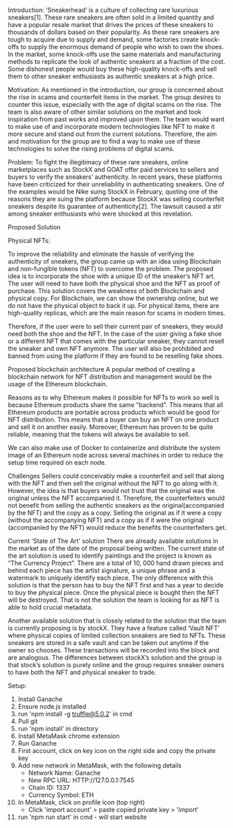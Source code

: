Introduction:
‘Sneakerhead’ is a culture of collecting rare luxurious sneakers[1]. These rare sneakers are often sold in a limited quantity and have a popular resale market that drives the prices of these sneakers to thousands of dollars based on their popularity. As these rare sneakers are tough to acquire due to supply and demand, some factories create knock-offs to supply the enormous demand of people who wish to own the shoes. In the market, some knock-offs use the same materials and manufacturing methods to replicate the look of authentic sneakers at a fraction of the cost. Some dishonest people would buy these high-quality knock-offs and sell them to other sneaker enthusiasts as authentic sneakers at a high price.

Motivation:
As mentioned in the introduction, our group is concerned about the rise in scams and counterfeit items in the market. The group desires to counter this issue, especially with the age of digital scams on the rise. The team is also aware of other similar solutions on the market and took inspiration from past works and improved upon them. The team would want to make use of and incorporate modern technologies like NFT to make it more secure and stand out from the current solutions. Therefore, the aim and motivation for the group are to find a way to make use of these technologies to solve the rising problems of digital scams.

Problem:
To fight the illegitimacy of these rare sneakers, online marketplaces such as StockX and GOAT offer paid services to sellers and buyers to verify the sneakers’ authenticity. In recent years, these platforms have been criticized for their unreliability in authenticating sneakers. One of the examples would be Nike suing StockX in February, quoting one of the reasons they are suing the platform because StockX was selling counterfeit sneakers despite its guarantee of authenticity[2]. The lawsuit caused a stir among sneaker enthusiasts who were shocked at this revelation.

Proposed Solution

Physical NFTs:

To improve the reliability and eliminate the hassle of verifying the authenticity of sneakers, the group came up with an idea using Blockchain and non-fungible tokens (NFT) to overcome the problem. The proposed idea is to incorporate the shoe with a unique ID of the sneaker’s NFT art. The user will need to have both the physical shoe and the NFT as proof of purchase. This solution covers the weakness of both Blockchain and physical copy. For Blockchain, we can show the ownership online, but we do not have the physical object to back it up. For physical items, there are high-quality replicas, which are the main reason for scams in modern times. 

Therefore, if the user were to sell their current pair of sneakers, they would need both the shoe and the NFT. In the case of the user giving a fake shoe or a different NFT that comes with the particular sneaker, they cannot resell the sneaker and own NFT anymore. The user will also be prohibited and banned from using the platform if they are found to be reselling fake shoes. 

Proposed blockchain architecture
A popular method of creating a blockchain network for NFT distribution and management would be the usage of the Ethereum blockchain.

Reasons as to why Ethereum makes it possible for NFTs to work so well is because Ethereum
products share the same "backend". This means that all Ethereum products are portable across products which would be good for NFT distribution. This means that a buyer can buy an NFT on one product and sell it on another easily. Moreover, Ethereum has proven to be quite reliable, meaning that the tokens will always be available to sell.

We can also make use of Docker to containerize and distribute the system image of an Ethereum node across several machines in order to reduce the setup time required on each node.

Challenges
Sellers could conceivably make a counterfeit and sell that along with the NFT and then sell the original without the NFT to go along with it. However, the idea is that buyers would not trust that the original was the original unless the NFT accompanied it. Therefore, the counterfeiters would not benefit from selling the authentic sneakers as the original(accompanied by the NFT) and the copy as a copy. Selling the original as if it were a copy (without the accompanying NFT) and a copy as if it were the original (accompanied by the NFT) would reduce the benefits the counterfeiters get.

Current 'State of The Art' solution
There are already available solutions in the market as of the date of the proposal being written. The current state of the art solution is used to identify paintings and the project is known as “The Currency Project”. There are a total of 10, 000 hand drawn pieces and behind each piece has the artist signature, a unique phrase and a watermark to uniquely identify each piece. The only difference with this solution is that the person has to buy the NFT first and has a year to decide to buy the physical piece. Once the physical piece is bought then the NFT will be destroyed. That is not the solution the team is looking for as NFT is able to hold crucial metadata. 

Another available solution that is closely related to the solution that the team is currently proposing is by stockX. They have a feature called ‘Vault NFT’ where physical copies of limited collection sneakers are tied to NFTs. These sneakers are stored in a safe vault and can be taken out anytime if the owner so chooses. These transactions will be recorded into the block and are analogous. The differences between stockX’s solution and the group is that stock’s solution is purely online and the group requires sneaker owners to have both the NFT and physical sneaker to trade.  

Setup:
1) Install Ganache
2) Ensure node.js installed
3) run 'npm install -g truffle@5.0.2' in cmd
4) Pull git
5) run 'npm install' in directory
6) Install MetaMask chrome extension
7) Run Ganache
8) First account, click on key icon on the right side and copy the private key
9) Add new network in MetaMask, with the following details
	- Network Name: Ganache
	- New RPC URL: HTTP://127.0.0.1:7545
	- Chain ID: 1337
	- Currency Symbol: ETH 
10) In MetaMask, click on profile icon (top right)
	- Click 'import account' > paste copied private key > 'import' 
11) run 'npm run start' in cmd - will start website
